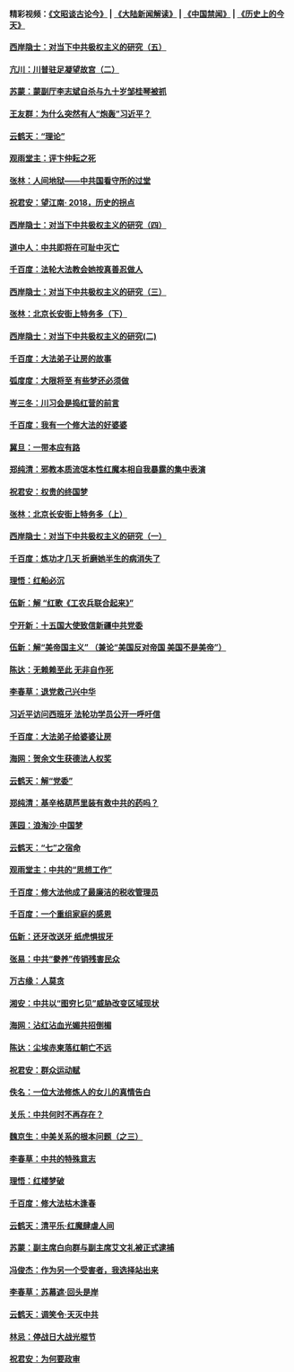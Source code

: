 #### 精彩视频：[《文昭谈古论今》](https://github.com/gfw-breaker/wenzhao/blob/master/README.md?t=12060631) | [《大陆新闻解读》](https://github.com/gfw-breaker/ntdtv-comedy/blob/master/README.md?t=12060631) | [《中国禁闻》](https://github.com/gfw-breaker/ntdtv-news/blob/master/README.md?t=12060631) | [《历史上的今天》](https://github.com/gfw-breaker/today-in-history/blob/master/README.md?t=12060631) 

#### [西岸隐士：对当下中共极权主义的研究（五）](../pages/nsc993/n10894095.md?t=12060631) 

#### [亢川：川普驻足凝望故宫（二）](../pages/nsc993/n10893924.md?t=12060631) 

#### [苏蒙：蒙副厅李志斌自杀与九十岁邹桂琴被抓](../pages/nsc993/n10893359.md?t=12060631) 

#### [王友群：为什么突然有人“炮轰”习近平？](../pages/nsc993/n10892978.md?t=12060631) 

#### [云鹤天：“理论”](../pages/nsc993/n10893043.md?t=12060631) 

#### [观雨堂主：评卞仲耘之死](../pages/nsc993/n10891901.md?t=12060631) 

#### [张林：人间地狱——中共国看守所的过堂](../pages/nsc993/n10891002.md?t=12060631) 

#### [祝君安：望江南‧ 2018，历史的拐点](../pages/nsc993/n10889460.md?t=12060631) 

#### [西岸隐士：对当下中共极权主义的研究（四）](../pages/nsc993/n10887490.md?t=12060631) 

#### [道中人：中共即将在可耻中灭亡](../pages/nsc993/n10887956.md?t=12060631) 

#### [千百度：法轮大法教会她按真善忍做人](../pages/nsc993/n10887637.md?t=12060631) 

#### [西岸隐士：对当下中共极权主义的研究（三）](../pages/nsc993/n10882983.md?t=12060631) 

#### [张林：北京长安街上特务多（下）](../pages/nsc993/n10884987.md?t=12060631) 

#### [西岸隐士：对当下中共极权主义的研究(二)](../pages/nsc993/n10878756.md?t=12060631) 

#### [千百度：大法弟子让房的故事](../pages/nsc993/n10883156.md?t=12060631) 

#### [弧度度：大限将至 有些梦还必须做](../pages/nsc993/n10882718.md?t=12060631) 

#### [岑三冬：川习会是捣红营的前言](../pages/nsc993/n10881767.md?t=12060631) 

#### [千百度：我有一个修大法的好婆婆](../pages/nsc993/n10880660.md?t=12060631) 

#### [冀旦：一带本应有路](../pages/nsc993/n10880340.md?t=12060631) 

#### [郑纯清：邪教本质流氓本性红魔本相自我暴露的集中表演](../pages/nsc993/n10880329.md?t=12060631) 

#### [祝君安：权贵的终国梦](../pages/nsc993/n10880242.md?t=12060631) 

#### [张林：北京长安街上特务多（上）](../pages/nsc993/n10880009.md?t=12060631) 

#### [西岸隐士：对当下中共极权主义的研究（一）](../pages/nsc993/n10878740.md?t=12060631) 

#### [千百度：炼功才几天 折磨她半生的病消失了](../pages/nsc993/n10878447.md?t=12060631) 

#### [理悟：红船必沉](../pages/nsc993/n10877545.md?t=12060631) 

#### [伍新：解 “红歌《工农兵联合起来》”](../pages/nsc993/n10876264.md?t=12060631) 

#### [宁开新：十五国大使致信新疆中共党委](../pages/nsc993/n10876212.md?t=12060631) 

#### [伍新：解“美帝国主义” （兼论“美国反对帝国 美国不是美帝”）](../pages/nsc993/n10874688.md?t=12060631) 

#### [陈达：无赖赖至此 无非自作死](../pages/nsc993/n10874640.md?t=12060631) 

#### [李春草：退党救己兴中华](../pages/nsc993/n10874600.md?t=12060631) 

#### [习近平访问西班牙 法轮功学员公开一呼吁信](../pages/nsc993/n10873818.md?t=12060631) 

#### [千百度：大法弟子给婆婆让房](../pages/nsc993/n10870567.md?t=12060631) 

#### [海网：贺余文生获德法人权奖](../pages/nsc993/n10869990.md?t=12060631) 

#### [云鹤天：解“党委”](../pages/nsc993/n10869977.md?t=12060631) 

#### [郑纯清：基辛格葫芦里装有救中共的药吗？](../pages/nsc993/n10868192.md?t=12060631) 

#### [莲园：浪淘沙‧中国梦](../pages/nsc993/n10868184.md?t=12060631) 

#### [云鹤天：“七”之宿命](../pages/nsc993/n10868163.md?t=12060631) 

#### [观雨堂主：中共的“思想工作”](../pages/nsc993/n10868076.md?t=12060631) 

#### [千百度：修大法他成了最廉洁的税收管理员](../pages/nsc993/n10867964.md?t=12060631) 

#### [千百度：一个重组家庭的感恩](../pages/nsc993/n10865204.md?t=12060631) 

#### [伍新：还牙改送牙 纸虎惧拔牙](../pages/nsc993/n10863679.md?t=12060631) 

#### [张易：中共“豢养”传销残害民众](../pages/nsc993/n10864740.md?t=12060631) 

#### [万古缘：人莫贪](../pages/nsc993/n10863667.md?t=12060631) 

#### [湘安：中共以“图穷匕见”威胁改变区域现状](../pages/nsc993/n10864609.md?t=12060631) 

#### [海网：沾红沾血光媚共招倒楣](../pages/nsc993/n10863591.md?t=12060631) 

#### [陈达：尘埃赤柬落红朝亡不远](../pages/nsc993/n10863562.md?t=12060631) 

#### [祝君安：群众运动赋](../pages/nsc993/n10863448.md?t=12060631) 

#### [佚名：一位大法修炼人的女儿的真情告白](../pages/nsc993/n10861395.md?t=12060631) 

#### [关乐：中共何时不再存在？](../pages/nsc993/n10860742.md?t=12060631) 

#### [魏京生：中美关系的根本问题（之三）](../pages/nsc993/n10860643.md?t=12060631) 

#### [李春草：中共的特殊意志](../pages/nsc993/n10860705.md?t=12060631) 

#### [理悟：红楼梦破](../pages/nsc993/n10855545.md?t=12060631) 

#### [千百度：修大法枯木逢春](../pages/nsc993/n10855876.md?t=12060631) 

#### [云鹤天：清平乐‧红魔肆虐人间](../pages/nsc993/n10855540.md?t=12060631) 

#### [苏蒙：副主席白向群与副主席艾文礼被正式逮捕](../pages/nsc993/n10853816.md?t=12060631) 

#### [冯俊杰：作为另一个受害者，我选择站出来](../pages/nsc993/n10854203.md?t=12060631) 

#### [李春草：苏幕遮‧回头是岸](../pages/nsc993/n10853697.md?t=12060631) 

#### [云鹤天：调笑令‧天灭中共](../pages/nsc993/n10852934.md?t=12060631) 

#### [林忌：停战日大战光棍节](../pages/nsc993/n10852809.md?t=12060631) 

#### [祝君安：为何要政审](../pages/nsc993/n10852927.md?t=12060631) 

